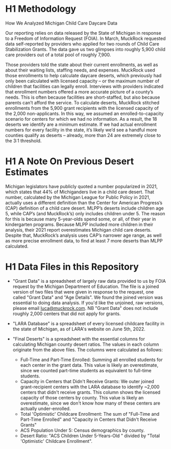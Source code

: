 # H1 Methodology

How We Analyzed Michigan Child Care Daycare Data

Our reporting relies on data released by the State of Michigan in response to a Freedom of Information Request (FOIA). In March, MuckRock requested data self-reported by providers who applied for two rounds of Child Care Stabilization Grants. The data gave us two glimpses into roughly 5,900 child care providers out of a total pool of roughly 7,900.

Those providers told the state about their current enrollments, as well as about their waiting lists, staffing needs, and expenses. MuckRock used those enrollments to help calculate daycare deserts, which previously had only been calculated with licensed capacity – or the maximum number of children that facilities can legally enroll. Interviews with providers indicated that enrollment numbers offered a more accurate picture of a county’s needs. This is often because facilities are short-staffed, but also because parents can’t afford the service. To calculate deserts, MuckRock stitched enrollments from the 5,900 grant recipients with the licensed capacity of the 2,000 non-applicants. In this way, we assumed an enrolled-to-capacity scenario for centers for which we had no information. As a result, the 18 deserts we identify are a minimum estimate. If we had actual enrollment numbers for every facility in the state, it’s likely we’d see a handful more counties qualify as deserts – already, more than 24 are extremely close to the 3:1 threshold.

# H1 A Note On Previous Desert Estimates

Michigan legislators have publicly quoted a number popularized in 2021, which states that 44% of Michiganders live in a child care desert. That number, calculated by the Michigan League for Public Policy in 2021, actually uses a different definition than the Center for American Progress’s (CAP) definition of a child care desert. MLPP’s deserts include children age 5, while CAP’s (and MuckRock’s) only includes children under 5. The reason for this is because many 5-year-olds spend some, or all, of their year in kindergarten programs. Because MLPP included more children in their analysis, their 2021 report overestimates Michigan child care deserts. Despite that, MuckRock’s analysis uses CAP’s narrower age range, as well as more precise enrollment data, to find at least 7 more deserts than MLPP calculated.

# H1 Data Files in this Repository

- "Grant Data" is a spreadsheet of largely raw data provided to us by FOIA request by the Michigan Department of Education. The file is a joined version of two files that were given in response to the request, one called "Grant Data" and "Age Details". We found the joined version was essential to doing data analysis. If you'd like the unjoined, raw versions, please email luca@muckrock.com. NB "Grant Data" does not include roughly 2,000 centers that did not apply for grants. 

- "LARA Database" is a spreadsheet of every licensed childcare facility in the state of Michigan, as of LARA's website on June 5th, 2022.

- "Final Deserts" is a spreadsheet with the essential columns for calculating Michigan county desert ratios. The values in each column originate from the above files. The columns were calculated as follows:
    - Full-Time and Part-Time Enrolled: Summing all enrolled students for each center in the grant data. This value is likely an overestimate, since we counted part-time students as equivalent to full-time students.
    - Capacity in Centers that Didn't Receive Grants: We outer joined grant-recipient centers with the LARA database to identify ~2,000 centers that didn't receive grants. This column shows the licensed capacity of those centers by county. This value is likely an overestimate, since we don't know how many of these centers are actually under-enrolled.
    - Total 'Optimistic' Childcare Enrollment: The sum of "Full-Time and Part-Time Enrolled" and "Capacity in Centers that Didn't Receive Grants"
    - ACS Population Under 5: Census demographics by county.
    - Desert Ratio: "ACS Children Under 5-Years-Old	" divided by "Total 'Optimistic' Childcare Enrollment".
